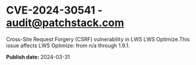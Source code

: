 # CVE-2024-30541 - audit@patchstack.com

Cross-Site Request Forgery (CSRF) vulnerability in LWS LWS Optimize.This issue affects LWS Optimize: from n/a through 1.9.1.



**Publish date:** 2024-03-31
